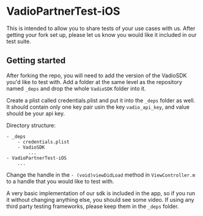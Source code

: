 # VadioPartnerTest-iOS

This is intended to allow you to share tests of your use cases with us. After getting your fork set up, please let us know you would like it included in our test suite.


## Getting started

After forking the repo, you will need to add the version of the VadioSDK you'd like to test with. Add a folder at the same level as the repository named `_deps` and drop the whole `VadioSDK` folder into it.

Create a plist called credentials.plist and put it into the `_deps` folder as well. It should contain only one key pair usin the key `vadio_api_key`, and value should be your api key.

Directory structure:
```
- _deps
	- credentials.plist
	- VadioSDK
		...
- VadioPartnerTest-iOS
	...
```

Change the handle in the `- (void)viewDidLoad` method in `ViewController.m` to a handle that you would like to test with.

A very basic implementation of our sdk is included in the app, so if you run it without changing anything else, you should see some video. If using any third party testing frameworks, please keep them in the `_deps` folder.